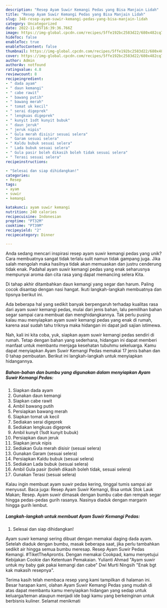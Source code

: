```yaml
---
description: "Resep Ayam Suwir Kemangi Pedas yang Bisa Manjain Lidah"
title: "Resep Ayam Suwir Kemangi Pedas yang Bisa Manjain Lidah"
slug: 348-resep-ayam-suwir-kemangi-pedas-yang-bisa-manjain-lidah
category: Uncategorized
date: 2022-11-05T16:39:36.766Z
image: https://img-global.cpcdn.com/recipes/5ffe192bc2583d22/680x482cq70/ayam-suwir-kemangi-pedas-foto-resep-utama.jpg
hideToc: false
enableToc: true
enableTocContent: false
thumbnail: https://img-global.cpcdn.com/recipes/5ffe192bc2583d22/680x482cq70/ayam-suwir-kemangi-pedas-foto-resep-utama.jpg
cover: https://img-global.cpcdn.com/recipes/5ffe192bc2583d22/680x482cq70/ayam-suwir-kemangi-pedas-foto-resep-utama.jpg
author: Admin
authorAv: notfound
ratingvalue: 4.8
reviewcount: 8
recipeingredient:
- " dada ayam"
- " daun kemangi"
- " cabe rawit"
- " bawang putih"
- " bawang merah"
- " tomat uk kecil"
- " serai digeprek"
- " lengkuas digeprek"
- " kunyit 1sdt kunyit bubuk"
- " daun jeruk"
- " jeruk nipis"
- " Gula merah disisir sesuai selera"
- " Garam sesuai selera"
- " Kaldu bubuk sesuai selera"
- " Lada bubuk sesuai selera"
- " Gula pasir boleh dikasih boleh tidak sesuai selera"
- " Terasi sesuai selera"
recipeinstructions:

- "Selesai dan siap dihidangkan!"
categories:
- Resep
tags:
- ayam
- suwir
- kemangi

katakunci: ayam suwir kemangi 
nutrition: 240 calories
recipecuisine: Indonesian
preptime: "PT32M"
cooktime: "PT39M"
recipeyield: "2"
recipecategory: Dinner

---
```





Anda sedang mencari inspirasi resep ayam suwir kemangi pedas yang unik? Cara membuatnya sangat tidak terlalu sulit namun tidak gampang juga. Jika salah mengolah maka hasilnya tidak akan memuaskan dan justru cenderung tidak enak. Padahal ayam suwir kemangi pedas yang enak seharusnya mempunyai aroma dan cita rasa yang dapat memancing selera Kita.





Di tahap akhir ditambahkan daun kemangi yang segar dan harum. Paling cocok disantap dengan nasi hangat. Ikuti langkah-langkah membuatnya dan tipsnya berikut ini.

Ada beberapa hal yang sedikit banyak berpengaruh terhadap kualitas rasa dari ayam suwir kemangi pedas, mulai dari jenis bahan, lalu pemilihan bahan segar sampai cara membuat dan menghidangkannya. Tak perlu pusing kalau mau menyiapkan ayam suwir kemangi pedas yang enak di rumah, karena asal sudah tahu triknya maka hidangan ini dapat jadi sajian istimewa.






Nah, kali ini kita coba, yuk, siapkan ayam suwir kemangi pedas sendiri di rumah. Tetap dengan bahan yang sederhana, hidangan ini dapat memberi manfaat untuk membantu menjaga kesehatan tubuhmu sekeluarga. Kamu dapat menyiapkan Ayam Suwir Kemangi Pedas memakai 17 jenis bahan dan 0 tahap pembuatan. Berikut ini langkah-langkah untuk menyiapkan hidangannya.

<!--inarticleads1-->

##### Bahan-bahan dan bumbu yang digunakan dalam menyiapkan Ayam Suwir Kemangi Pedas:

1. Siapkan  dada ayam
1. Gunakan  daun kemangi
1. Siapkan  cabe rawit
1. Ambil  bawang putih
1. Persiapkan  bawang merah
1. Siapkan  tomat uk kecil
1. Sediakan  serai digeprek
1. Sediakan  lengkuas digeprek
1. Ambil  kunyit (1sdt kunyit bubuk)
1. Persiapkan  daun jeruk
1. Siapkan  jeruk nipis
1. Sediakan  Gula merah disisir (sesuai selera)
1. Gunakan  Garam (sesuai selera)
1. Persiapkan  Kaldu bubuk (sesuai selera)
1. Sediakan  Lada bubuk (sesuai selera)
1. Ambil  Gula pasir (boleh dikasih boleh tidak, sesuai selera)
1. Gunakan  Terasi (sesuai selera)


Kalau ingin membuat ayam suwir pedas kering, tinggal tumis sampai air menyusut. Baca juga: Resep Ayam Suwir Kemangi, Bisa untuk Stok Lauk Makan; Resep. Ayam suwir dimasak dengan bumbu cabe dan rempah segar hingga pedas-pedas gurih rasanya. Nasinya diaduk dengan margarin hingga gurih lembut. 

<!--inarticleads2-->

##### Langkah-langkah untuk membuat Ayam Suwir Kemangi Pedas:


1. Selesai dan siap dihidangkan!

Ayam suwir kemangi sering dibuat dengan memakai daging dada ayam. Setelah diaduk dengan bumbu, masak beberapa saat, jika perlu tambahkan sedikit air hingga semua bumbu meresap. Resep Ayam Suwir Pedas Kemangi. #TiketTheAprontis. Dengan memakai Cookpad, kamu menyetujui Kebijakan Cookie dan Ketentuan Pemakaian. Yulianti Ahmad &#34;Ayam suwir untuk my baby gak pakai kemangi dan cabe&#34; Dwi Murti Ningsih &#34;Enak bgt kak makasih resepnya&#34;. 

Terima kasih telah membaca resep yang kami tampilkan di halaman ini. Besar harapan kami, olahan Ayam Suwir Kemangi Pedas yang mudah di atas dapat membantu kamu menyiapkan hidangan yang sedap untuk keluarga/teman ataupun menjadi ide bagi kamu yang berkeinginan untuk berbisnis kuliner. Selamat menikmati
